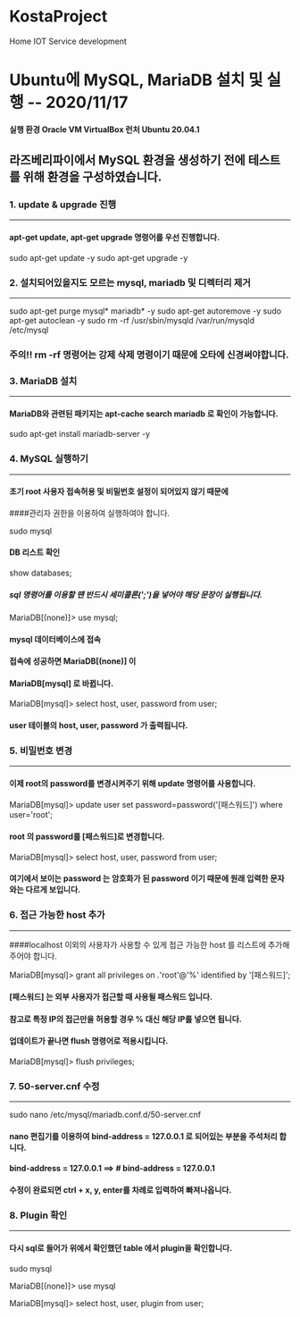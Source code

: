 # KostaProject
Home IOT Service development

# Ubuntu에 MySQL, MariaDB 설치 및 실행 -- 2020/11/17

#### 실행 환경 Oracle VM VirtualBox 런처 Ubuntu 20.04.1

## 라즈베리파이에서 MySQL 환경을 생성하기 전에 테스트를 위해 환경을 구성하였습니다.



### 1. update & upgrade 진행
---------
#### apt-get update, apt-get upgrade 명령어를 우선 진행합니다.

  sudo apt-get update -y
  sudo apt-get upgrade -y



### 2. 설치되어있을지도 모르는 mysql, mariadb 및 디렉터리 제거
----------
  sudo apt-get purge mysql* mariadb* -y
  sudo apt-get autoremove -y
  sudo apt-get autoclean -y
  sudo rm -rf /usr/sbin/mysqld /var/run/mysqld /etc/mysql

### 주의!! rm -rf 명령어는 강제 삭제 명령이기 때문에 오타에 신경써야합니다.



### 3. MariaDB 설치
-----------
#### MariaDB와 관련된 패키지는 apt-cache search mariadb 로 확인이 가능합니다.

  sudo apt-get install mariadb-server -y



### 4. MySQL 실행하기
---------
#### 초기 root 사용자 접속허용 및 비밀번호 설정이 되어있지 않기 때문에 
####관리자 권한을 이용하여 실행하여야 합니다.

  sudo mysql

#### DB 리스트 확인
 
  show databases;

##### sql 명령어를 이용할 땐 반드시 세미콜론(';')을 넣어야 해당 문장이 실행됩니다.

  MariaDB[(none)]> use mysql;

#### mysql 데이터베이스에 접속
#### 접속에 성공하면 MariaDB[(none)] 이
#### MariaDB[mysql] 로 바뀝니다.

  MariaDB[mysql]> select host, user, password from user;

#### user 테이블의 host, user, password 가 출력됩니다.



### 5. 비밀번호 변경
--------------
#### 이제 root의 password를 변경시켜주기 위해 update 명령어를 사용합니다.

  MariaDB[mysql]> update user set password=password('[패스워드]') where user='root';

#### root 의 password를 [패스워드]로 변경합니다.

  MariaDB[mysql]> select host, user, password from user;

#### 여기에서 보이는 password 는 암호화가 된 password 이기 때문에 원래 입력한 문자와는 다르게 보입니다.



### 6. 접근 가능한 host 추가
------------
####localhost 이외의 사용자가 사용할 수 있게 접근 가능한 host 를 리스트에 추가해주어야 합니다.

  MariaDB[mysql]> grant all privileges on *.*'root'@'%' identified by '[패스워드]';

#### [패스워드] 는 외부 사용자가 접근할 때 사용될 패스워드 입니다.
#### 참고로 특정 IP의 접근만을 허용할 경우 % 대신 해당 IP를 넣으면 됩니다.
#### 업데이트가 끝나면 flush 명령어로 적용시킵니다.

  MariaDB[mysql]> flush privileges;



### 7. 50-server.cnf 수정
-----------

  sudo nano /etc/mysql/mariadb.conf.d/50-server.cnf

#### nano 편집기를 이용하여 bind-address = 127.0.0.1 로 되어있는 부분을 주석처리 합니다.
#### bind-address = 127.0.0.1 ==> # bind-address = 127.0.0.1

#### 수정이 완료되면 ctrl + x, y, enter를 차례로 입력하여 빠져나옵니다.



### 8. Plugin 확인
----------
#### 다시 sql로 들어가 위에서 확인했던 table 에서 plugin을 확인합니다.

  sudo mysql
  
  MariaDB[(none)]> use mysql
  
  MariaDB[mysql]> select host, user, plugin from user;
